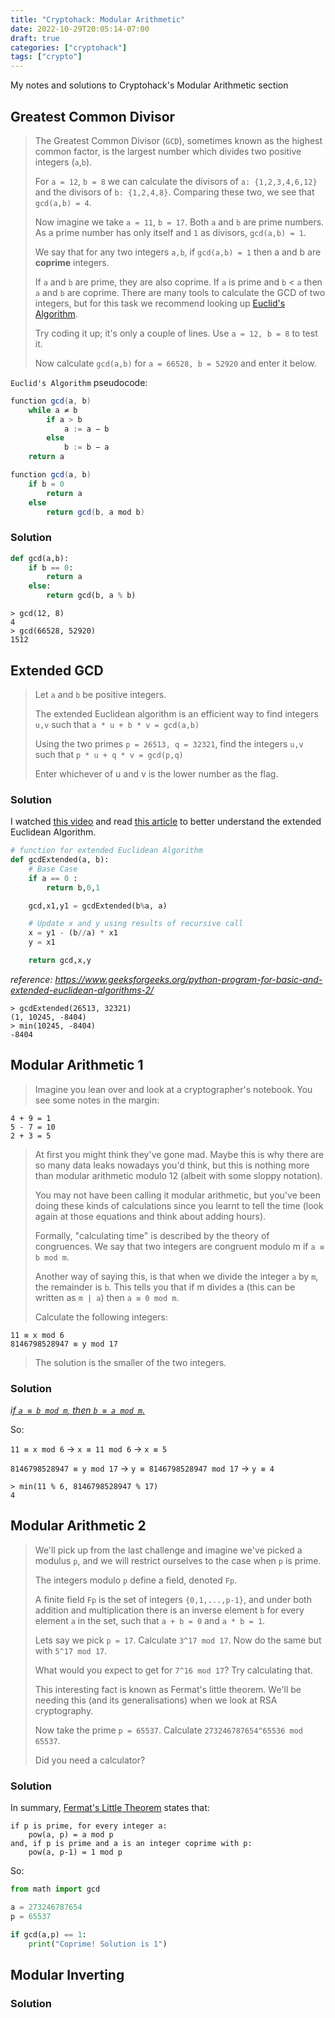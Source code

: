 ```yaml
---
title: "Cryptohack: Modular Arithmetic"
date: 2022-10-29T20:05:14-07:00
draft: true
categories: ["cryptohack"]
tags: ["crypto"]
---
```


My notes and solutions to Cryptohack's Modular Arithmetic section

<!--more-->

## Greatest Common Divisor
>The Greatest Common Divisor (`GCD`), sometimes known as the highest common factor, is the largest number which divides two positive integers (`a`,`b`).
>
>For `a = 12`, `b = 8` we can calculate the divisors of `a: {1,2,3,4,6,12}` and the divisors of `b: {1,2,4,8}`. Comparing these two, we see that `gcd(a,b) = 4`.
>
>Now imagine we take `a = 11`, `b = 17`. Both `a` and `b` are prime numbers. As a prime number has only itself and `1` as divisors, `gcd(a,b) = 1`.
>
>We say that for any two integers `a,b`, if `gcd(a,b) = 1` then a and b are **coprime** integers.
>
>If `a` and `b` are prime, they are also coprime. If `a` is prime and `b` < `a` then `a` and `b` are coprime.
>There are many tools to calculate the GCD of two integers, but for this task we recommend looking up [Euclid's Algorithm](https://en.wikipedia.org/wiki/Euclidean_algorithm).
>
>Try coding it up; it's only a couple of lines. Use `a = 12, b = 8` to test it.
>
>Now calculate `gcd(a,b)` for `a = 66528, b = 52920` and enter it below.

`Euclid's Algorithm` pseudocode:
```java
function gcd(a, b)
    while a ≠ b 
        if a > b
            a := a − b
        else
            b := b − a
    return a
```
```java
function gcd(a, b)
    if b = 0
        return a
    else
        return gcd(b, a mod b)
```

### Solution

```python
def gcd(a,b):
    if b == 0:
        return a
    else:
        return gcd(b, a % b)
```
```console
> gcd(12, 8)
4
> gcd(66528, 52920)
1512
```

## Extended GCD
>Let `a` and `b` be positive integers.
>
>The extended Euclidean algorithm is an efficient way to find integers `u,v` such that `a * u + b * v = gcd(a,b)`
>
>Using the two primes `p = 26513, q = 32321`, find the integers `u,v` such that `p * u + q * v = gcd(p,q)`
>
>Enter whichever of u and v is the lower number as the flag.

### Solution
I watched [this video](https://www.youtube.com/watch?v=hB34-GSDT3k) and read [this article](http://www-math.ucdenver.edu/~wcherowi/courses/m5410/exeucalg.html) to better understand the extended Euclidean Algorithm.
```python
# function for extended Euclidean Algorithm
def gcdExtended(a, b):
    # Base Case
    if a == 0 :
        return b,0,1

    gcd,x1,y1 = gcdExtended(b%a, a)

    # Update x and y using results of recursive call
    x = y1 - (b//a) * x1
    y = x1

    return gcd,x,y
```
*reference: https://www.geeksforgeeks.org/python-program-for-basic-and-extended-euclidean-algorithms-2/*

```console
> gcdExtended(26513, 32321)
(1, 10245, -8404)
> min(10245, -8404)
-8404
```

## Modular Arithmetic 1
> Imagine you lean over and look at a cryptographer's notebook. You see some notes in the margin:
```
4 + 9 = 1
5 - 7 = 10
2 + 3 = 5
```
>At first you might think they've gone mad. Maybe this is why there are so many data leaks nowadays you'd think, but this is nothing more than modular arithmetic modulo 12 (albeit with some sloppy notation).
>
>You may not have been calling it modular arithmetic, but you've been doing these kinds of calculations since you learnt to tell the time (look again at those equations and think about adding hours).
>
>Formally, "calculating time" is described by the theory of congruences. We say that two integers are congruent modulo m if `a ≡ b mod m`.
>
>Another way of saying this, is that when we divide the integer `a` by `m`, the remainder is `b`. This tells you that if m divides a (this can be written as `m | a`) then `a ≡ 0 mod m`.
>
>Calculate the following integers:
```
11 ≡ x mod 6
8146798528947 ≡ y mod 17
```
>The solution is the smaller of the two integers.

### Solution
[*if `a ≡ b mod m`, then `b ≡ a mod m`.*](chrome-extension://efaidnbmnnnibpcajpcglclefindmkaj/https://www.math.nyu.edu/~hausner/congruence.pdf)

So:

`11 ≡ x mod 6` -> `x ≡ 11 mod 6` -> `x ≡ 5`

`8146798528947 ≡ y mod 17` -> `y ≡ 8146798528947 mod 17` -> `y ≡ 4`

```console
> min(11 % 6, 8146798528947 % 17)
4
```

## Modular Arithmetic 2
>We'll pick up from the last challenge and imagine we've picked a modulus `p`, and we will restrict ourselves to the case when `p` is prime.
>
>The integers modulo `p` define a field, denoted `Fp`.
>
>A finite field `Fp` is the set of integers `{0,1,...,p-1}`, and under both addition and multiplication there is an inverse element `b` for every element `a` in the set, such that `a + b = 0` and `a * b = 1`.
>
>Lets say we pick `p = 17`. Calculate `3^17 mod 17`. Now do the same but with `5^17 mod 17`.
>
>What would you expect to get for `7^16 mod 17`? Try calculating that.
>
>This interesting fact is known as Fermat's little theorem. We'll be needing this (and its generalisations) when we look at RSA cryptography.
>
>Now take the prime `p = 65537`. Calculate `273246787654^65536 mod 65537`.
>
>Did you need a calculator?

### Solution
In summary, [Fermat's Little Theorem](https://en.wikipedia.org/wiki/Fermat%27s_little_theorem) states that:

```
if p is prime, for every integer a:
    pow(a, p) = a mod p
and, if p is prime and a is an integer coprime with p:
    pow(a, p-1) = 1 mod p
```

So:
```python
from math import gcd

a = 273246787654
p = 65537

if gcd(a,p) == 1:
    print("Coprime! Solution is 1")
```

## Modular Inverting

### Solution
